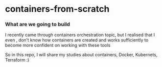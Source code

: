 # containers-from-scratch


### What are we going to build

I recently came through containers orchestration topic, but I realised that I even , don't know how containers are created and works  sufficiently to become more confident on working with these tools

So in this repo, I will share my studies about containers, Docker, Kubernets, Terraform :)
